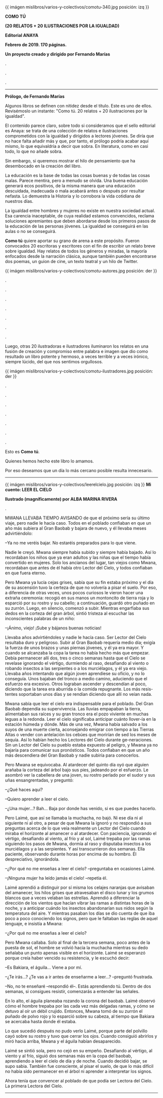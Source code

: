 {{ imágen mislibros/varios-y-colectivos/comotu-340.jpg posición: izq }}

**COMO TÚ**

**(20 RELATOS + 20 ILUSTRACIONES POR LA IGUALDAD)**

**Editorial ANAYA**

**Febrero de 2019. 170 páginas.**

**Un proyecto creado y dirigido por Fernando Marías**

.

.

.



---


**Prólogo, de Fernando Marías**

Algunos libros se definen con nitidez desde el título. Este es uno de ellos. Revisémoslo un instante: "Como tú. 20 relatos + 20 ilustraciones por la igualdad".

El contenido parece claro, sobre todo si consideramos que el sello editorial es Anaya: se trata de una colección de relatos e ilustraciones comprometidos con la igualdad y dirigidos a lectores jóvenes. Se diría que no hace falta añadir más y que, por tanto, el prólogo podría acabar aquí mismo, lo que equivaldría a decir que sobra. En literatura, como en casi todo, lo que no añade sobra.

Sin embargo, si queremos mostrar el hilo de pensamiento que ha desembocado en la creación del libro.

La educación es la base de todas las cosas buenas y de todas las cosas malas. Parece mentira, pero a menudo se olvida. Una buena educación generará ecos positivos, de la misma manera que una educación descuidada, inadecuada o mala acabará antes o después por resultar nefasta. Lo demuestra la Historia y lo corrobora la vida cotidiana de nuestros días. 

La igualdad entre hombres y mujeres no existe en nuestra sociedad actual. Esa carencia inaceptable, de cuya realidad estamos convencidos, reclama soluciones apremiantes que deben abordarse desde los primeros pasos de la educación de las personas jóvenes. La igualdad se conseguirá en las aulas o no se conseguirá.

**Como tú** quiere aportar su grano de arena a este propósito. Fueron convocados 20 escritoras y escritores con el fin de escribir un relato breve sobre igualdad. Hay relatos de todos los géneros y miradas, la mayoría enfocados desde la narración clásica, aunque también pueden encontrarse dos poemas, un guion de cine, un texto teatral y un hilo de Twitter.

{{ imágen mislibros/varios-y-colectivos/comotu-autores.jpg posición: der }}

.

.

.

.

.

.

.


Luego, otras 20 ilustradoras e ilustradores iluminaron los relatos en una fusión de creación y compromiso entre palabra e imagen que dio como resultado un libro potente y hermoso, a veces terrible y a veces irónico, siempre lúcido, del que nos sentimos orgullosos.

{{ imágen mislibros/varios-y-colectivos/comotu-ilustradores.jpg posición: der }}


.

.

.

.

.

.



.



Esto es **Como tú**.

Quienes hemos hecho este libro lo amamos.

Por eso deseamos que un día lo más cercano posible resulta innecesario.

---

{{ imágen mislibros/varios-y-colectivos/leerelcielo.jpg posición: izq }} **Mi cuento: LEER EL CIELO**

**Ilustrado (magníficamente) por ALBA MARINA RIVERA**

.



MWANA LLEVABA TIEMPO AVISANDO de que el próximo sería su último viaje, pero nadie le hacía caso. Todos en el poblado confiaban en que un año más subiera al Gran Baobab y bajara de nuevo, y él llevaba meses advirtiéndolo:

–Ya no me veréis bajar. No estaréis preparados para lo que viene. 

Nadie le creyó. Mwana siempre había subido y siempre había bajado. Así lo recordaban los niños que ya eran adultos y las niñas que el tiempo había convertido en mujeres. Solo los ancianos del lugar, tan viejos como Mwana, recordaban que antes de él había otro Lector del Cielo, y todos confiaban en que fuera eterno.

Pero Mwana ya lucía cejas grises, sabía que su fin estaba próximo y el día de su ascensión tuvo la certeza de que no volvería a pisar el suelo. Por eso, a diferencia de otras veces, unos pocos curiosos le vieron hacer una extraña ceremonia: recogió en sus manos un montoncito de tierra roja y lo esparció por su rostro y su cabello; a continuación, guardó otro puñado en su zurrón. Luego, en silencio, comenzó a subir. Mientras engarfiaba sus dedos en la corteza del gran árbol, sintió tristeza al escuchar las inconscientes palabras de un niño:

–¡Ánimo, viejo! ¡Sube y bájanos buenas noticias!

Llevaba años advirtiéndoles y nadie le hacía caso. Ser Lector del Cielo resultaba duro y peligroso. Subir al Gran Baobab requería medio día; exigía la fuerza de unos brazos y unas piernas jóvenes, y él ya era mayor. Y cuando se alcanzaba la copa la tarea no había hecho más que empezar. Debía permanecer allí dos, tres o cinco semanas hasta que el Cielo se revelase ignorando el vértigo, durmiendo al raso, desafiando al viento o robando insectos a las serpientes o a los murciélagos, y él ya era viejo. Llevaba años intentando que algún joven aprendiese su oficio, y no lo conseguía. Unos bajaban del tronco a medio camino, aduciendo que el esfuerzo era excesivo. Otros lograban ascender y descendían al poco, diciendo que la tarea era aburrida o la comida repugnante. Los más resis-tentes soportaban unos días y se rendían diciendo que allí no veían nada. 

Mwana sabía que leer el cielo era indispensable para el poblado. Del Gran Baobab dependía su supervivencia. Las lluvias empapaban la tierra, alimentaban sus raíces y su gran tronco era el pozo viviente en muchas leguas a la redonda. Leer el cielo significaba anticipar cuánto llover-ía en la estación húmeda y dónde. Más de una vez, Mwana había salvado a los suyos de una muerte cierta, aconsejando emigrar con tiempo a las Tierras Altas o vender con antelación los cebúes que morirían de sed los meses de sequía. Así lo habían hecho los Lectores del Cielo durante ge-neraciones. Sin un Lector del Cielo su pueblo estaba expuesto al peligro, y Mwana ya no bajaría para comunicar sus pronósticos. Todos confiaban en que un año más descendiera del Gran Baobab y nadie subiría para conocerlos.

Pero Mwana se equivocaba. Al atardecer del quinto día oyó que alguien arañaba la corteza del árbol bajo sus pies, jadeando por el esfuerzo. Le asombró ver la cabellera de una joven, su rostro perlado por el sudor y sus uñas ensangrentadas, y preguntó:

–¿Qué haces aquí?

–Quiero aprender a leer el cielo.

–¿Una mujer…? Bah… Baja por donde has venido, si es que puedes hacerlo.

Pero Laimé, que así se llamaba la muchacha, no bajó. Ni ese día ni al siguiente ni al otro, a pesar de que Mwana la ignoró y no respondió a sus preguntas acerca de lo que veía realmente un Lector del Cielo cuando miraba el horizonte al amanecer o al atardecer. Con paciencia, ignorando el vértigo, desafiando al viento, al frío y al sol, Laimé trepaba por las ramas siguiendo los pasos de Mwana, dormía al raso y disputaba insectos a los murciélagos y a las serpientes. Y así transcurrieron dos semanas. Ella paciente, observando durante horas por encima de su hombro. Él despreciativo, ignorándola. 

–¿Por qué no me enseñas a leer el cielo? –preguntaba en ocasiones Laimé. 

–¡Ninguna mujer ha leído jamás el cielo! –repetía él.

Laimé aprendió a distinguir por sí misma los celajes naranjas que avisaban del amanecer, los hilos grises que atravesaban el disco lunar y los grumos blancos que a veces velaban las estrellas. Aprendió a diferenciar la dirección de los vientos que hacían vibrar las ramas a distintas horas de la noche, y a anticipar cuándo los insectos abandonarían sus nidos según la temperatura del aire. Y mientras pasaban los días se dio cuenta de que iba poco a poco conociendo los signos, pero que le faltaban las reglas de aquel lenguaje, e insistía a Mwana:

–¿Por qué no me enseñas a leer el cielo?

Pero Mwana callaba. Solo al final de la tercera semana, poco antes de la puesta de sol, el hombre se volvió hacia la muchacha mientras su dedo señalaba un punto apenas visible en el horizonte. Laimé se esperanzó porque creía haber vencido su resistencia, y le escuchó decir:

–Es Bakiara, el águila… Viene a por mí. 

–¿Te irás…? ¿Te vas a ir antes de enseñarme a leer…? –preguntó frustrada.  

–No, no te enseñaré –respondió él–. Estás aprendiendo tú. Dentro de dos semanas, si consigues resistir, comenzarás a entender las señales. 

En lo alto, el águila planeaba rozando la corona del baobab. Laimé observó cómo el hombre trepaba por las cada vez más delgadas ramas, y cómo se detuvo al oír un débil crujido. Entonces, Mwana tomó de su zurrón el puñado de polvo rojo y lo esparció sobre su cabeza, al tiempo que Bakiara se acercaba hasta donde él estaba. 

Lo que sucedió después no pudo verlo Laimé, porque parte del polvillo cayó sobre su rostro y tuvo que cerrar los ojos. Cuando consiguió abrirlos y miró hacia arriba, Mwana y el águila habían desaparecido. 

Laimé se sintió sola, pero no cejó en su empeño. Desafiando al vértigo, al viento y al frío, siguió dos semanas más en la copa del baobab, aprendiendo a leer el cielo de día y de noche. Cuando decidió bajar, se supo sabia. También fue consciente, al pisar el suelo, de que lo más difícil no había sido permanecer en el árbol ni aprender a interpretar los signos. 

Ahora tenía que convencer al poblado de que podía ser Lectora del Cielo. La primera Lectora del Cielo. 



---




